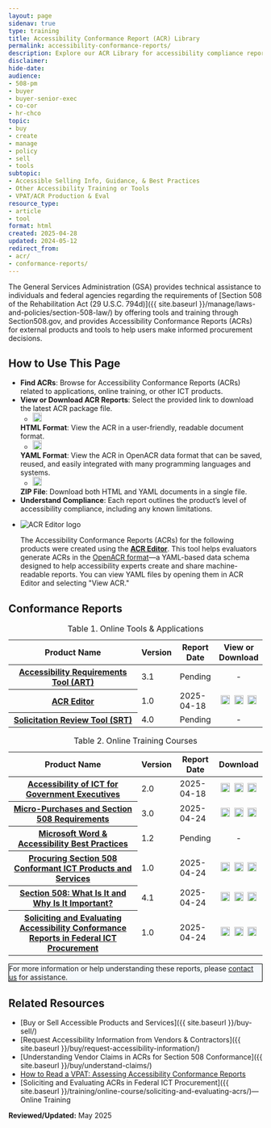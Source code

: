 ```yaml
---
layout: page
sidenav: true
type: training
title: Accessibility Conformance Report (ACR) Library
permalink: accessibility-conformance-reports/
description: Explore our ACR Library for accessibility compliance reports on our ICT tools and online training. Ensure Section 508 compliance for informed procurement and development.
disclaimer: 
hide-date: 
audience: 
- 508-pm
- buyer
- buyer-senior-exec
- co-cor
- hr-chco
topic: 
- buy
- create
- manage
- policy
- sell
- tools
subtopic: 
- Accessible Selling Info, Guidance, & Best Practices
- Other Accessibility Training or Tools
- VPAT/ACR Production & Eval
resource_type: 
- article
- tool
format: html
created: 2025-04-28
updated: 2024-05-12
redirect_from: 
- acr/
- conformance-reports/
---
```

The General Services Administration (GSA) provides technical assistance to individuals and federal agencies regarding the requirements of [Section 508 of the Rehabilitation Act (29 U.S.C. 794d)]({{ site.baseurl }}/manage/laws-and-policies/section-508-law/) by offering tools and training through Section508.gov, and provides Accessibility Conformance Reports (ACRs) for external products and tools to help users make informed procurement decisions.

## How to Use This Page

* **Find ACRs**: Browse for Accessibility Conformance Reports (ACRs) related to applications, online training, or other ICT products.
* **View or Download ACR Reports**: Select the provided link to download the latest ACR package file.
  * <img src="{{ site.baseurl }}/assets/images/icons/symbol-html.png" width="18px" height="18px" class="margin-top-05 margin-bottom-neg-05" alt="HTML globe symbol">
  **HTML Format**: View the ACR in a user-friendly, readable document format.
  * <img src="{{ site.baseurl }}/assets/images/icons/symbol-yaml.png" width="18px" height="18px" class="margin-top-05 margin-bottom-neg-05" alt="YAML code symbol">
  **YAML Format**: View the ACR in OpenACR data format that can be saved, reused, and easily integrated with many programming languages and systems.
  * <img src="{{ site.baseurl }}/assets/images/icons/symbol-zip.png" width="18px" height="18px" class="margin-top-05 margin-bottom-neg-05" alt="Download cloud symbol">
  **ZIP File**: Download both HTML and YAML documents in a single file.
* **Understand Compliance**: Each report outlines the product’s level of accessibility compliance, including any known limitations.

<ul class="usa-card-group margin-bottom-neg-5">
  <li class="usa-card usa-card--flag maxw-full">
    <div class="usa-card__container">
      <div class="usa-card__media">
        <div class="usa-card__img">
          <img src="{{ site.baseurl }}/assets/images/thumbnails/thumb-tools-acre-2.jpg" alt="ACR Editor logo "/>
        </div>
      </div>
      <div class="usa-card__body">
        <p>The Accessibility Conformance Reports (ACRs) for the following products were created using the <a href="https://acreditor.section508.gov/" target="_blank" class="usa-link---external"><strong>ACR Editor</strong></a>. This tool helps evaluators generate ACRs in the <a href="https://github.com/gsa/openacr" target="_blank" class="usa-link--external">OpenACR format</a>&mdash;a YAML-based data schema designed to help accessibility experts create and share machine-readable reports. You can view YAML files by opening them in ACR Editor and selecting "View ACR."</p>
      </div>
    </div>
  </li>
</ul>

## Conformance Reports

<table id="table-1" class="grid-col-12 usa-table usa-table--borderless striped margin-top-4">
  <caption>Table 1. Online Tools & Applications</caption>
  <thead>
    <tr>
      <th scope="col" style="width:100%">Product Name</th>
      <th scope="col" class="center">Version</th>
      <th scope="col" class="center text-no-wrap">Report Date</th>
      <th scope="col" class="center">View or Download</th>
    </tr>
  </thead>
  <tbody>
    <tr>
      <th id="art" scope="row"><a href="{{ site.baseurl }}/art/#/" target="_blank" class="usa-link--external">Accessibility Requirements Tool (ART)</a></th>
      <td class="center">3.1</td>
      <td class="center">Pending</td>
      <td style="vertical-align: middle; text-align: center;">
        <!-- <a href="https://assets.section508.gov/assets/files/acr/.html"><img src="{{ site.baseurl }}/assets/images/icons/symbol-html.png" width="18px" height="18px" class="margin-top-05 margin-bottom-neg-05" alt="View the ACR in HTML format forAccessibility Requirements Tool (ART)"></a>&nbsp;
        <a href="https://assets.section508.gov/assets/files/acr/.yaml"><img src="{{ site.baseurl }}/assets/images/icons/symbol-yaml.png" width="18px" height="18px" class="margin-top-05 margin-bottom-neg-05" alt="View the ACR in YAML format for Accessibility Requirements Tool (ART)"></a>&nbsp;
        <a href="https://assets.section508.gov/assets/files/acr/.zip"><img src="{{ site.baseurl }}/assets/images/icons/symbol-zip.png" width="18px" height="18px" class="margin-top-05 margin-bottom-neg-05" alt="Download the ACR reports in a ZIP file format for Accessibility Requirements Tool (ART)"></a> --> -
      </td>
    </tr>
    <tr>
      <th id="acre" scope="row"><a href="https://acreditor.section508.gov/" target="_blank" class="usa-link--external">ACR Editor</a></th>
      <td class="center">1.0</td>
      <td class="center">2025-04-18</td>
      <td style="vertical-align: middle; text-align: center;">
        <a href="https://assets.section508.gov/assets/files/acr/acr-editor-v1.0-report-2.html"><img src="{{ site.baseurl }}/assets/images/icons/symbol-html.png" width="18px" height="18px" class="margin-top-05 margin-bottom-neg-05" alt="View the ACR in HTML format forACR Editor"></a>&nbsp;
        <a href="https://assets.section508.gov/assets/files/acr/acr-editor-v1.0-report-2.yaml"><img src="{{ site.baseurl }}/assets/images/icons/symbol-yaml.png" width="18px" height="18px" class="margin-top-05 margin-bottom-neg-05" alt="View the ACR in YAML format for ACR Editor"></a>&nbsp; 
        <a href="https://assets.section508.gov/assets/files/acr/acr-editor-v1.0-report-2.zip"><img src="{{ site.baseurl }}/assets/images/icons/symbol-zip.png" width="18px" height="18px" class="margin-top-05 margin-bottom-neg-05" alt="Download the ACR reports in a ZIP file format for ACR Editor"></a>
      </td>
    </tr>
    <tr>
      <th id="srt" scope="row"><a href="https://srt.app.cloud.gov/auth" target="_blank" class="usa-link--external">Solicitation Review Tool (SRT)</a></th>
      <td class="center">4.0</td>
      <td class="center">Pending</td>
      <td style="vertical-align: middle; text-align: center;">
        <!-- <a href="https://assets.section508.gov/assets/files/acr/"><img src="{{ site.baseurl }}/assets/images/icons/symbol-html.png" width="18px" height="18px" class="margin-top-05 margin-bottom-neg-05" alt="View the ACR in HTML format forSolicitation Review Tool (SRT)"></a>&nbsp;
        <a href="https://assets.section508.gov/assets/files/acr/.yaml"><img src="{{ site.baseurl }}/assets/images/icons/symbol-yaml.png" width="18px" height="18px" class="margin-top-05 margin-bottom-neg-05" alt="View the ACR in YAML format for Solicitation Review Tool (SRT)"></a>&nbsp; 
        <a href="https://assets.section508.gov/assets/files/acr/.zip"><img src="{{ site.baseurl }}/assets/images/icons/symbol-zip.png" width="18px" height="18px" class="margin-top-05 margin-bottom-neg-05" alt="Download the ACR reports in a ZIP file format for Solicitation Review Tool (SRT)"></a> --> -
      </td>
    </tr>
  </tbody>
</table>

<table id="table-2" class="grid-col-12 usa-table usa-table--borderless striped margin-top-5">
<caption>Table 2. Online Training Courses</caption>
  <thead>
    <tr>
      <th scope="col" style="width:100%">Product Name</th>
      <th scope="col" class="center">Version</th>
      <th scope="col" class="center text-no-wrap">Report Date</th>
      <th scope="col" class="center">Download</th>
    </tr>
  </thead>
  <tbody>
    <tr>
      <th id="ict-exec" scope="row"><a href="{{ site.baseurl }}/training/online-course/accessible-for-executives/">Accessibility of ICT for Government Executives</a></th>
      <td class="center">2.0</td>
      <td class="center">2025-04-18</td>
      <td style="vertical-align: middle; text-align: center;">
        <a href="https://assets.section508.gov/assets/files/acr/accessibility-of-ict-for-government-executives-v2.0.1-report-1.html"><img src="{{ site.baseurl }}/assets/images/icons/symbol-html.png" width="18px" height="18px" class="margin-top-05 margin-bottom-neg-05" alt="View the ACR in HTML format for Accessibility of ICT for Government Executives"></a>&nbsp;
        <a href="https://assets.section508.gov/assets/files/acr/accessibility-of-ict-for-government-executives-v2.0.1-report-1.yaml"><img src="{{ site.baseurl }}/assets/images/icons/symbol-yaml.png" width="18px" height="18px" class="margin-top-05 margin-bottom-neg-05" alt="View the ACR in YAML format for Accessibility of ICT for Government Executives"></a>&nbsp;
        <a href="https://assets.section508.gov/assets/files/acr/accessibility-of-ict-for-government-executives-v2.0.1-report-1.zip"><img src="{{ site.baseurl }}/assets/images/icons/symbol-zip.png" width="18px" height="18px" class="margin-top-05 margin-bottom-neg-05" alt="Download the ACR reports in a ZIP file format for Accessibility of ICT for Government Executives"></a>
      </td>
    </tr>   
    <tr>
      <th id="micro-purchase" scope="row"><a href="{{ site.baseurl }}/training/online-course/micro-purchases/">Micro-Purchases and Section 508 Requirements</a></th>
      <td class="center">3.0</td>
      <td class="center">2025-04-24</td>
      <td style="vertical-align: middle; text-align: center;">
        <a href="https://assets.section508.gov/assets/files/acr/micro-purchases-and-section-508-requirements-v3.0-report-3.html"><img src="{{ site.baseurl }}/assets/images/icons/symbol-html.png" width="18px" height="18px" class="margin-top-05 margin-bottom-neg-05" alt="View the ACR in HTML format for Micro-Purchases and Section 508 Requirements"></a>&nbsp;
        <a href="https://assets.section508.gov/assets/files/acr/micro-purchases-and-section-508-requirements-v3.0-report-3.yaml"><img src="{{ site.baseurl }}/assets/images/icons/symbol-yaml.png" width="18px" height="18px" class="margin-top-05 margin-bottom-neg-05" alt="View the ACR in YAML format for Micro-Purchases and Section 508 Requirements"></a>&nbsp;
        <a href="https://assets.section508.gov/assets/files/acr/micro-purchases-and-section-508-requirements-v3.0-report-3.zip"><img src="{{ site.baseurl }}/assets/images/icons/symbol-zip.png" width="18px" height="18px" class="margin-top-05 margin-bottom-neg-05" alt="Download the ACR reports in a ZIP file format for Micro-Purchases and Section 508 Requirements"></a>
      </td>
    </tr>
    <tr>
      <th id="ms-word" scope="row"><a href="{{ site.baseurl }}/training/online-course/ms-word-best-practices/">Microsoft Word & Accessibility Best Practices</a></th>
      <td class="center">1.2</td>
      <td class="center">Pending</td>
      <td style="vertical-align: middle; text-align: center;">
        <!-- <a href="https://assets.section508.gov/assets/files/acr/"><img src="{{ site.baseurl }}/assets/images/icons/symbol-html.png" width="18px" height="18px" class="margin-top-05 margin-bottom-neg-05" alt="View the ACR in HTML format for Microsoft Word & Accessibility Best Practices"></a>&nbsp;
        <a href="https://assets.section508.gov/assets/files/acr/.yaml"><img src="{{ site.baseurl }}/assets/images/icons/symbol-yaml.png" width="18px" height="18px" class="margin-top-05 margin-bottom-neg-05" alt="View the ACR in YAML format for Microsoft Word & Accessibility Best Practices"></a>&nbsp;
        <a href="https://assets.section508.gov/assets/files/acr/.zip"><img src="{{ site.baseurl }}/assets/images/icons/symbol-zip.png" width="18px" height="18px" class="margin-top-05 margin-bottom-neg-05" alt="Download the ACR reports in a ZIP file format for Microsoft Word & Accessibility Best Practices"></a>--> -
      </td>
    </tr>
    <tr>
      <th id="procuring-ict" scope="row"><a href="{{ site.baseurl }}/training/online-course/procuring-section-508-conformant-ict/">Procuring Section 508 Conformant ICT Products and Services</a></th>
      <td class="center">1.0</td>
      <td class="center">2025-04-24</td>
      <td style="vertical-align: middle; text-align: center;">
        <a href="https://assets.section508.gov/assets/files/acr/procuring-section-508-conformant-ict-products-and-services-v1.0-report-3.html"><img src="{{ site.baseurl }}/assets/images/icons/symbol-html.png" width="18px" height="18px" class="margin-top-05 margin-bottom-neg-05" alt="View the ACR in HTML format for Procuring Section 508 Conformant ICT Products and Services"></a>&nbsp;
        <a href="https://assets.section508.gov/assets/files/acr/procuring-section-508-conformant-ict-products-and-services-v1.0-report-3.yaml"><img src="{{ site.baseurl }}/assets/images/icons/symbol-yaml.png" width="18px" height="18px" class="margin-top-05 margin-bottom-neg-05" alt="View the ACR in YAML format for Procuring Section 508 Conformant ICT Products and Services"></a>&nbsp;
        <a href="https://assets.section508.gov/assets/files/acr/procuring-section-508-conformant-ict-products-and-services-v1.0-report-3.zip"><img src="{{ site.baseurl }}/assets/images/icons/symbol-zip.png" width="18px" height="18px" class="margin-top-05 margin-bottom-neg-05" alt="Download the ACR reports in a ZIP file format for Procuring Section 508 Conformant ICT Products and Services"></a>
      </td>
    </tr>
    <tr>
      <th id="508-what-is-it" scope="row"><a href="{{ site.baseurl }}/training/online-course/section-508-what-is-it/">Section 508: What Is It and Why Is It Important?</a></th>
      <td class="center">4.1</td>
      <td class="center">2025-04-24</td>
      <td style="vertical-align: middle; text-align: center;">
        <a href="https://assets.section508.gov/assets/files/acr/section-508-what-is-it-and-why-is-it-important-v4.1-report-4.html"><img src="{{ site.baseurl }}/assets/images/icons/symbol-html.png" width="18px" height="18px" class="margin-top-05 margin-bottom-neg-05" alt="View the ACR in HTML format for Section 508: What Is It and Why Is It Important?"></a>&nbsp;
        <a href="https://assets.section508.gov/assets/files/acr/section-508-what-is-it-and-why-is-it-important-v4.1-report-4.yaml"><img src="{{ site.baseurl }}/assets/images/icons/symbol-yaml.png" width="18px" height="18px" class="margin-top-05 margin-bottom-neg-05" alt="View the ACR in YAML format for Section 508: What Is It and Why Is It Important?"></a>&nbsp;
        <a href="https://assets.section508.gov/assets/files/acr/section-508-what-is-it-and-why-is-it-important-v4.1-report-4.zip"><img src="{{ site.baseurl }}/assets/images/icons/symbol-zip.png" width="18px" height="18px" class="margin-top-05 margin-bottom-neg-05" alt="Download the ACR reports in a ZIP file format for Section 508: What Is It and Why Is It Important?"></a>
      </td>
    </tr>
    <tr>
      <th id="evaluating-acrs" scope="row"><a href="{{ site.baseurl }}/training/online-course/soliciting-and-evaluating-acrs/">Soliciting and Evaluating Accessibility Conformance Reports in Federal ICT Procurement</a></th>
      <td class="center">1.0</td>
      <td class="center">2025-04-24</td>
      <td style="vertical-align: middle; text-align: center;">
        <a href="https://assets.section508.gov/assets/files/acr/soliciting-and-evaluating-acrs-in-federal-ict-procurement-v1.0-report-5.html"><img src="{{ site.baseurl }}/assets/images/icons/symbol-html.png" width="18px" height="18px" class="margin-top-05 margin-bottom-neg-05" alt="View the ACR in HTML format for Soliciting and Evaluating Accessibility Conformance Reports in Federal ICT Procurement"></a>&nbsp;
        <a href="https://assets.section508.gov/assets/files/acr/soliciting-and-evaluating-acrs-in-federal-ict-procurement-v1.0-report-5.yaml"><img src="{{ site.baseurl }}/assets/images/icons/symbol-yaml.png" width="18px" height="18px" class="margin-top-05 margin-bottom-neg-05" alt="View the ACR in YAML format for Soliciting and Evaluating Accessibility Conformance Reports in Federal ICT Procurement"></a>&nbsp;
        <a href="https://assets.section508.gov/assets/files/acr/soliciting-and-evaluating-acrs-in-federal-ict-procurement-v1.0-report-5.zip"><img src="{{ site.baseurl }}/assets/images/icons/symbol-zip.png" width="18px" height="18px" class="margin-top-05 margin-bottom-neg-05" alt="Download the ACR reports in a ZIP file format for Soliciting and Evaluating Accessibility Conformance Reports in Federal ICT Procurement"></a>
      </td>
    </tr>
  </tbody>
</table>

<div class="grid-col-12 border-base radius-lg padding-1" style="border: 1px solid black; background-color: #f5f9fc;">
  For more information or help understanding these reports, please <a href="{{ site.baseurl }}/contact-us/">contact us</a> for assistance.
</div>

## Related Resources
  * [Buy or Sell Accessible Products and Services]({{ site.baseurl }}/buy-sell/)
  * [Request Accessibility Information from Vendors & Contractors]({{ site.baseurl }}/buy/request-accessibility-information/)
  * [Understanding Vendor Claims in ACRs for Section 508 Conformance]({{ site.baseurl }}/buy/understand-claims/) 
  * <a href="https://mw19.mwconf.org/paper/how-to-read-a-vpat-assessing-accessibility-conformance-reports/" target="_blank" class="usa-link--external">How to Read a VPAT: Assessing Accessibility Conformance Reports</a>
  * [Soliciting and Evaluating ACRs in Federal ICT Procurement]({{ site.baseurl }}/training/online-course/soliciting-and-evaluating-acrs/)—Online Training

**Reviewed/Updated:** May 2025
